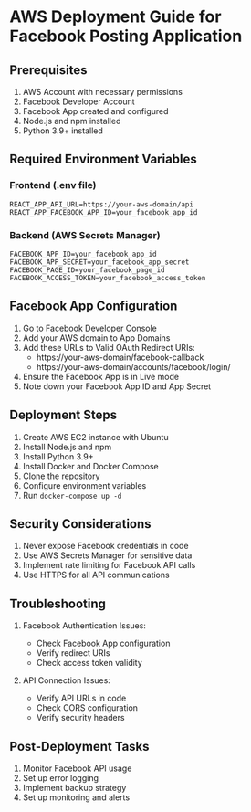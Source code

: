 # AWS Deployment Guide for Facebook Posting Application

## Prerequisites

1. AWS Account with necessary permissions
2. Facebook Developer Account
3. Facebook App created and configured
4. Node.js and npm installed
5. Python 3.9+ installed

## Required Environment Variables

### Frontend (.env file)
```
REACT_APP_API_URL=https://your-aws-domain/api
REACT_APP_FACEBOOK_APP_ID=your_facebook_app_id
```

### Backend (AWS Secrets Manager)
```
FACEBOOK_APP_ID=your_facebook_app_id
FACEBOOK_APP_SECRET=your_facebook_app_secret
FACEBOOK_PAGE_ID=your_facebook_page_id
FACEBOOK_ACCESS_TOKEN=your_facebook_access_token
```

## Facebook App Configuration

1. Go to Facebook Developer Console
2. Add your AWS domain to App Domains
3. Add these URLs to Valid OAuth Redirect URIs:
   - https://your-aws-domain/facebook-callback
   - https://your-aws-domain/accounts/facebook/login/
4. Ensure the Facebook App is in Live mode
5. Note down your Facebook App ID and App Secret

## Deployment Steps

1. Create AWS EC2 instance with Ubuntu
2. Install Node.js and npm
3. Install Python 3.9+
4. Install Docker and Docker Compose
5. Clone the repository
6. Configure environment variables
7. Run `docker-compose up -d`

## Security Considerations

1. Never expose Facebook credentials in code
2. Use AWS Secrets Manager for sensitive data
3. Implement rate limiting for Facebook API calls
4. Use HTTPS for all API communications

## Troubleshooting

1. Facebook Authentication Issues:
   - Check Facebook App configuration
   - Verify redirect URIs
   - Check access token validity

2. API Connection Issues:
   - Verify API URLs in code
   - Check CORS configuration
   - Verify security headers

## Post-Deployment Tasks

1. Monitor Facebook API usage
2. Set up error logging
3. Implement backup strategy
4. Set up monitoring and alerts
